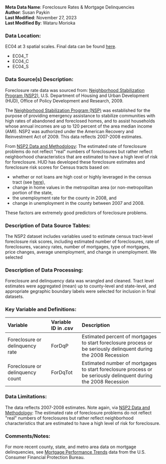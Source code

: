 **Meta Data Name**: Foreclosure Rates & Mortgage Delinquencies  
**Author**: Susan Paykin  
**Last Modified**: November 27, 2023  
**Last Modified By**: Wataru Morioka  

### Data Location: 
EC04 at 3 spatial scales. Final data can be found [here](/data_final).  
* EC04_T
* EC04_C
* EC04_S

### Data Source(s) Description:  

Foreclosure rate data was sourced from: [Neighborhood Stabilization Program (NSP2)](https://www.huduser.gov/portal/NSP2datadesc.html), U.S. Department of Housing and Urban Development (HUD), Office of Policy Development and Research, 2009. 

The [Neighborhood Stabilization Program (NSP)](https://www.huduser.gov/portal/datasets/NSP.html) was established for the purpose of providing emergency assistance to stabilize communities with high rates of abandoned and foreclosed homes, and to assist households whose annual incomes are up to 120 percent of the area median income (AMI). NSP2 was authorized under the American Recovery and Reinvestment Act of 2009. This data reflects 2007-2008 estimates. 

From [NSP2 Data and Methodology](https://www.huduser.gov/portal/NSP2datadesc.html): The estimated rate of foreclosure problems do not reflect "real" numbers of foreclosures but rather reflect neighborhood characteristics that are estimated to have a high level of risk for foreclosure. HUD has developed these foreclosure estimates and foreclosure risk scores for Census tracts based on: 

* whether or not loans are high cost or highly leveraged in the census tract (see [here](https://www.huduser.gov/periodicals/ushmc/summer08/summary.pdf)),
* change in home values in the metropolitan area (or non-metropolitan portion of the state,
* the unemployment rate for the county in 2008, and
* change in unemployment in the county between 2007 and 2008.

These factors are extremely good predictors of foreclosure problems.

### Description of Data Source Tables:

The NSP2 dataset includes variables used to estimate census tract-level foreclosure risk scores, including estimated number of foreclosures, rate of foreclosures, vacancy rates, number of mortgages, type of mortgages, price changes, average unemployment, and change in unemployment. We selected

### Description of Data Processing: 

Foreclosure and delinquency data was wrangled and cleaned. Tract level estimates were aggregated (mean) up to county-level and state-level, and appropriate gegraphic boundary labels were selected for inclusion in final datasets. 

### Key Variable and Definitions:

| Variable | Variable ID in .csv | Description |
|:---------|:--------------------|:------------|
| Foreclosure or delinquency rate | ForDqP | Estimated percent of mortgages to start foreclosure process or be seriously delinquent during the 2008 Recession |
| Foreclosure or delinquency count | ForDqTot | Estimated number of mortgages to start foreclosure process or be seriously delinquent during the 2008 Recession |

### Data Limitations:
The data reflects 2007-2008 estimates. Note again, via [NSP2 Data and Methodology](https://www.huduser.gov/portal/NSP2datadesc.html): The estimated rate of foreclosure problems do not reflect "real" numbers of foreclosures but rather reflect neighborhood characteristics that are estimated to have a high level of risk for foreclosure. 

### Comments/Notes:
For more recent county, state, and metro area data on mortgage delinquencies, see [Mortgage Performance Trends](https://www.consumerfinance.gov/data-research/mortgage-performance-trends/) data from the U.S. Consumer Financial Protection Bureau. 
